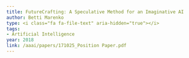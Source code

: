 ```yaml
---
title: FutureCrafting: A Speculative Method for an Imaginative AI
author: Betti Marenko
type: <i class="fa fa-file-text" aria-hidden="true"></i>
tags:
- Artificial Intelligence
year: 2018
link: /aaai/papers/171025_Position Paper.pdf
---
```

